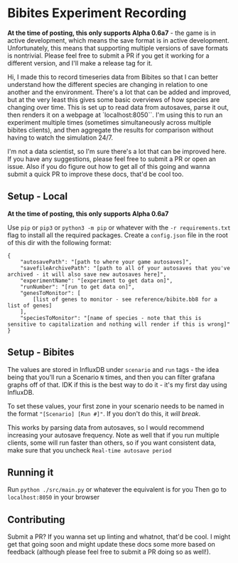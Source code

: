 # Bibites Experiment Recording

**At the time of posting, this only supports Alpha 0.6a7** - the game is in active development, which means the save format is in active development.  Unfortunately, this means that supporting multiple versions of save formats is nontrivial.  Please feel free to submit a PR if you get it working for a different version, and I'll make a release tag for it.

Hi, I made this to record timeseries data from Bibites so that I can better understand how the different species are changing in relation to one another and the environment.  There's a lot that can be added and improved, but at the very least this gives some basic overviews of how species are changing over time.  This is set up to read data from autosaves, parse it out, then renders it on a webpage at `localhost:8050``.  I'm using this to run an experiment multiple times (sometimes simultaneously across multiple bibites clients), and then aggregate the results for comparison without having to watch the simulation 24/7.

I'm not a data scientist, so I'm sure there's a lot that can be improved here.  If you have any suggestions, please feel free to submit a PR or open an issue.  Also if you do figure out how to get all of this going and wanna submit a quick PR to improve these docs, that'd be cool too.

## Setup - Local

**At the time of posting, this only supports Alpha 0.6a7**

Use `pip` or `pip3` or `python3 -m pip` or whatever with the `-r requirements.txt` flag to install all the required packages.  Create a `config.json` file in the root of this dir with the following format:

    {
        "autosavePath": "[path to where your game autosaves]",
        "savefileArchivePath": "[path to all of your autosaves that you've archived - it will also save new autosaves here]",
        "experimentName": "[experiment to get data on]",
        "runNumber": "[run to get data on]",
        "genesToMonitor": [
            [list of genes to monitor - see reference/bibite.bb8 for a list of genes]
        ],
        "speciesToMonitor": "[name of species - note that this is sensitive to capitalization and nothing will render if this is wrong]"
    }

## Setup - Bibites

The values are stored in InfluxDB under `scenario` and `run` tags - the idea being that you'll run a Scenario `N` times, and then you can filter grafana graphs off of that.  IDK if this is the best way to do it - it's my first day using InfluxDB.

To set these values, your first zone in your scenario needs to be named in the format `"[Scenario] [Run #]"`.  If you don't do this, it _will break_.

This works by parsing data from autosaves, so I would recommend increasing your autosave frequency.  Note as well that if you run multiple clients, some will run faster than others, so if you want consistent data, make sure that you uncheck `Real-time autosave period`

## Running it

Run `python ./src/main.py` or whatever the equivalent is for you
Then go to `localhost:8050` in your browser

## Contributing

Submit a PR?  If you wanna set up linting and whatnot, that'd be cool.  I might get that going soon and might update these docs some more based on feedback (although please feel free to submit a PR doing so as well!).